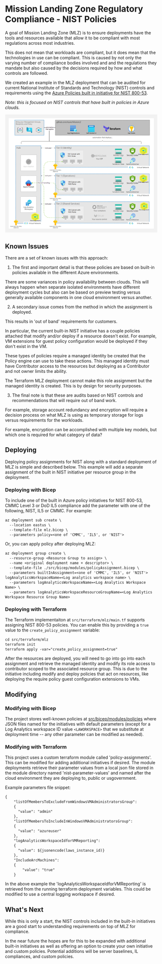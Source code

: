 # Mission Landing Zone Regulatory Compliance - NIST Policies

A goal of Mission Landing Zone (MLZ) is to ensure deployments have the tools and resources available that allow it to be compliant with most regulations across most industries.

This does not mean that workloads are compliant, but it does mean that the technologies in use can be compliant. This is caused by not only the varying number of compliance bodies involved and and the regulations they mandate but also caused by the decisions required by how and what controls are followed.

We created an example in the MLZ deployment that can be audited for current National Institute of Standards and Technology (NIST) controls and requirements using the [Azure Policies built in initiative for NIST 800-53](https://docs.microsoft.com/en-us/azure/governance/policy/samples/nist-sp-800-53-r4).

_Note: this is focused on NIST controls that have built in policies in Azure clouds._

![Policy and the MLZ deployment footprint](images/20210419_missionlz_as_of_Aug2021_Policy.png)

## Known Issues

There are a set of known issues with this approach:

1. The first and important detail is that these policies are based on built-in policies available in the different Azure environments.

There are some variances in policy availability between clouds. This will always happen when separate isolated environments have different deployment cycles but also can be based on preview testing versus generally available components in one cloud environment versus another.

2. A secondary issue comes from the method in which the assignment is deployed.

This results in 'out of band' requirements for customers.

In particular, the current built-in NIST initiative has a couple policies attached that modify and/or deploy if a resource doesn't exist. For example, VM extensions for guest policy configuration would be deployed if they don't exist in the VM.

These types of policies require a managed identity be created that the Policy engine can use to take these actions. This managed identity must have Contributor access to the resources but deploying as a Contributor and not owner limits the ability.

The Terraform MLZ deployment cannot make this role assignment but the managed identity is created. This is by design for security purposes.

3. The final note is that these are audits based on NIST controls and recommendations that will require out of band work.

For example, storage account redundancy and encryption will require a decision process on what MLZ is using as temporary storage for logs versus requirements for the workloads.

For example, encryption can be accomplished with multiple key models, but which one is required for what category of data?

## Deploying

Deploying policy assignments for NIST along with a standard deployment of MLZ is simple and described below. This example will add a separate assignment of the built in NIST initiative per resource group in the deployment.

### Deploying with Bicep

To include one of the built in Azure policy initiatives for NIST 800-53, CMMC Level 3 or DoD IL5 compliance add the parameter with one of the following, NIST, IL5 or CMMC. For example:

```plaintext
az deployment sub create \
  --location eastus \
  --template-file mlz.bicep \
  --parameters policy=<one of 'CMMC', 'IL5', or 'NIST'>
```

Or, you can apply policy after deploying MLZ:

```plaintext
az deployment group create \
  --resource-group <Resource Group to assign> \
  --name <original deployment name + descriptor> \
  --template-file ./src/bicep/modules/policyAssignment.bicep \
  --parameters builtInAssignment=<one of 'CMMC', 'IL5', or 'NIST'> logAnalyticsWorkspaceName=<Log analytics workspace name> \
  --parameters logAnalyticsWorkspaceName=<Log Analytics Workspace Name> \
  --parameters logAnalyticsWorkspaceResourceGroupName=<Log Analytics Workspace Resource Group Name>
```

### Deploying with Terraform

The Terraform implementaiton at `src/terraform/mlz/main.tf` supports assigning NIST 800-53 policies. You can enable this by providing a `true` value to the `create_policy_assignment` variable:

```plaintext
cd src/terraform/mlz
terraform init
terraform apply -var="create_policy_assignment=true"
```

After the resources are deployed, you will need to go into go into each assignment and retrieve the managed identity and modify its role access to contributor scoped to the associated resource group. This is due to the initiative including modify and deploy policies that act on resources, like deploying the require policy guest configuration extensions to VMs.

## Modifying

### Modifying with Bicep

The project stores well-known policies at [src/bicep/modules/policies](../src/bicep/modules/policies) where JSON files named for the initiatives with default parameters (except for a Log Analytics workspace ID value `<LAWORKSPACE>` that we substitute at deployment time -- any other parameter can be modified as needed).

### Modifying with Terraform

This project uses a custom terraform module called 'policy-assignments'. This can be modified for adding additional initiatives if desired. The module deployments retrieve their parameter values from a local json file stored in the module directory named 'nist-parameter-values' and named after the cloud environment they are deploying to, public or usgovernment.

Example parameters file snippet:

```arm
{
    "listOfMembersToExcludeFromWindowsVMAdministratorsGroup": 
    {
      "value": "admin"
    },
    "listOfMembersToIncludeInWindowsVMAdministratorsGroup": 
    {
      "value": "azureuser"
    },
    "logAnalyticsWorkspaceIdforVMReporting": 
    {
      "value": ${jsonencode(laws_instance_id)}
    },
    "IncludeArcMachines": 
    {
        "value": "true"
    }
```

In the above example the 'logAnalyticsWorkspaceIdforVMReporting' is retrieved from the running terraform deployment variables. This could be modified to use a central logging workspace if desired.

## What's Next

While this is only a start, the NIST controls included in the built-in initiatives are a good start to understanding requirements on top of MLZ for compliance.

In the near future the hopes are for this to be expanded with additional built-in initiatives as well as offering an option to create your own initiative and custom policies. Potential additions will be server baselines, IL compliances, and custom policies.
